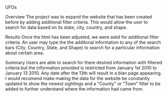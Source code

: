 UFOs

Overview
The project was to expand the website that has been created before by adding additional filter criteria. This would allow the user to search for data based on its state, city, country, and shape.

Results
Once the html has been adjusted, we were askd for additional filter criteria. An user may type the the additonal information to any of the search bars (City, Country, State, and Shape) to search for a particular information about certain area. 

Summary
Users are able to search for there desired information with filtered criteria but the information provided is restricted from January 1st 2010 to January 13 2010. Any date after the 13th will result in a blan page appearing. I would recomend make making the data for the website be constantly updated to show the newest sightings and a "County" or "Town" filter to be added to further understand where the information had came from.
